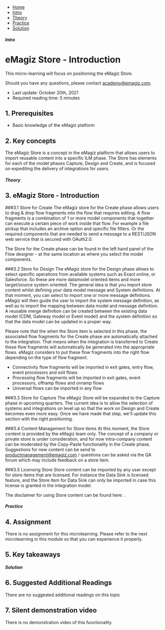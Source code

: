 <div class="ez-academy">
    <div class="ez-academy__body">
        <main class="micro-learning">
        <ul class="doc-nav">
            <li class="doc-nav__item"><a href="../../docs/microlearning/novice-emagiz-store-index" class="doc-nav__link">Home</a></li>
            <li class="doc-nav__item"><a href="#intro" class="doc-nav__link">Intro</a></li>
            <li class="doc-nav__item"><a href="#theory" class="doc-nav__link">Theory</a></li>
            <li class="doc-nav__item"><a href="#practice" class="doc-nav__link">Practice</a></li>
            <li class="doc-nav__item"><a href="#solution" class="doc-nav__link">Solution</a></li>
        </ul>

<div class="doc">

##### Intro

# eMagiz Store - Introduction
This micro-learning will focus on positioning the eMagiz Store. 

Should you have any questions, please contact academy@emagiz.com.

- Last update: October 20th, 2021
- Required reading time: 5 minutes

## 1. Prerequisites
- Basic knowledge of the eMagiz platform

## 2. Key concepts
The eMagiz Store is a concept in the eMagiz platform that allows users to import reusable content into a specific ILM phase. The Store has elements for each of the model phases Capture, Design and Create, and is focused on expediting the delivery of integrations for users.

##### Theory

## 3. eMagiz Store - Introduction

###3.1 Store for Create
The eMagiz store for the Create phase allows users to drag & drop flow fragments into the flow that requires editing. A flow fragments is a combination of 1 or more model components that together can execute a certain piece of work inside that flow. For example a file pickup that includes an archive option and specific file filters. Or the required components that are needed to send a message to a REST/JSON web service that is secured with OAuth2.0. 

The Store for the Create phase can be found in the left hand panel of the Flow designer - at the same location as where you select the model components. 

###3.2 Store for Design
The eMagiz store for the Design phase allows to select specific operations from available systems such as Exact online, or Salesforce. So these are more datamodel oriented items and more target/source system oriented. The general idea is that you import store content whilst defining your data model message and System definitions. At that moment, you can select to import one or more message defintions. eMagiz will then guide the user to import the system message definition, as well as to import the mapping between data model and message definition. A reusable merge definition can be created between the existing data model (CDM, Gateway model or Event model) and the system definition so that the data model can be updated in a proper way.

Please note that the when the Store item is selected in this phase, the associated flow fragments for the Create phase are automatically attached to the integration. That means when the integration is transferred to Create these flow fragments will automatically be generated into the appropriate flows. eMagiz considers to put these flow fragments into the right flow depending on the type of flow fragment. 
- Connectivity flow fragments will be imported in exit gates, entry flow, event processors and exit flows
- Processing flow fragments will be imported in exit gates, event processors, offramp flows and onramp flows
- Universal flows can be imported in any flow

###3.3 Store for Capture
The eMagiz Store will be expanded to the Capture phase in upcoming quarters. The current idea is to allow the selection of systems and integrations on level up so that the work on Design and Create becomes even more easy. Once we have made that step, we'll update this section with the right positioning.

###3.4 Content Management for Store items
At this moment, the Store content is provided by the eMagiz team only. The concept of a company or private store is under consideration, and for now intra-company content can be moderated by the Copy-Paste functionality in the Create phase. Suggestions for new content can be send to productmanagement@emagiz.com / questions can be asked via the QA forum which may include feedback on a store item.

###3.5 Licensing Store
Store content can be imported by any user except for store items that are licensed. For instance the Data Sink is licensed feature, and the Store item for Data Sink can only be imported in case this license is granted in the integration model.

The disclaimer for using Store content can be found here: <addlink>.

##### Practice

## 4. Assignment

There is no assignment for this microlearning. Please refer to the next microlearning in this module so that you can experience it properly.

## 5. Key takeaways


##### Solution

## 6. Suggested Additional Readings

There are no suggested additional readings on this topic

## 7. Silent demonstration video

There is no demonstration video of this functionality. 

</div>
</main>
</div>
</div>